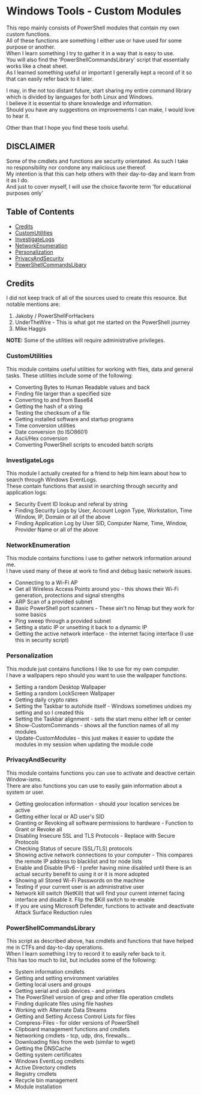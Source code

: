 # Windows Tools - Custom Modules
This repo mainly consists of PowerShell modules that contain my own custom functions.  
All of these functions are something I either use or have used for some purpose or another.  
When I learn something I try to gather it in a way that is easy to use.  
You will also find the 'PowerShellCommandsLibrary' script that essentially works like a cheat sheet.   
As I learned something useful or important I generally kept a record of it so that can easily refer back to it later.  
  
I may, in the not too distant future, start sharing my entire command library which is divided by languages for both Linux and Windows.  
I believe it is essential to share knowledge and information.  
Should you have any suggestions on improvements I can make, I would love to hear it.

Other than that I hope you find these tools useful.

## DISCLAIMER
Some of the cmdlets and functions are security orientated. As such I take no responsibility nor condone any malicious use thereof.  
My intention is that this can help others with their day-to-day and learn from it as I do.  
And just to cover myself, I will use the choice favorite term 'for educational purposes only'

## Table of Contents

- [Credits](#credits)
- [CustomUtilities](#customutilities)
- [InvestigateLogs](#investigatelogs)
- [NetworkEnumeration](#networkenumeration)
- [Personalization](#personalization)
- [PrivacyAndSecurity](#privacyandsecurity)
- [PowerShellCommandsLibary](#powershellcommandslibrary)

## Credits
I did not keep track of all of the sources used to create this resource. But notable mentions are:
1. Jakoby / PowerShellForHackers
2. UnderTheWire     -   This is what got me started on the PowerShell journey 
3. Mike Haggis

**NOTE:** Some of the utilities will require administrative privileges.

### CustomUtilities
This module contains useful utilities for working with files, data and general tasks.
These utilities include some of the following:
- Converting Bytes to Human Readable values and back
- Finding file larger than a specified size
- Converting to and from Base64
- Getting the hash of a string
- Testing the checksum of a file
- Getting installed software and startup programs
- Time conversion utilities
- Date conversion (to ISO8601)
- Ascii/Hex conversion
- Converting PowerShell scripts to encoded batch scripts

### InvestigateLogs
This module I actually created for a friend to help him learn about how to search through Windows EventLogs.  
These contain functions that assist in searching through security and application logs:
- Security Event ID lookup and referal by string
- Finding Security Logs by User, Account Logon Type, Workstation, Time Window, IP, Domain or all of the above
- Finding Application Log by User SID, Computer Name, Time, Window, Provider Name or all of the above

### NetworkEnumeration
This module contains functions I use to gather network information around me.  
I have used many of these at work to find and debug basic network issues.
- Connecting to a Wi-Fi AP
- Get all Wireless Access Points around you - this shows their Wi-Fi generation, protections and signal strengths
- ARP Scan of a provided subnet
- Basic PowerShell port scanners - These ain't no Nmap but they work for some basics
- Ping sweep through a provided subnet
- Setting a static IP or unsetting it back to a dynamic IP
- Getting the active network interface - the internet facing interface (I use this in security script)

### Personalization
This module just contains functions I like to use for my own computer.  
I have a wallpapers repo should you want to use the wallpaper functions.
- Setting a random Desktop Wallpaper
- Setting a random LockScreen Wallpaper
- Getting daily crypto rates
- Setting the Taskbar to autohide itself - Windows sometimes undoes my setting and so I created this
- Setting the Taskbar alignment - sets the start menu either left or center
- Show-CustomCommands - shows all the function names of all my modules
- Update-CustomModules - this just makes it easier to update the modules in my session when updating the module code

### PrivacyAndSecurity
This module contains functions you can use to activate and deactive certain Window-isms.  
There are also functions you can use to easily gain information about a system or user.
- Getting geolocation information - should your location services be active
- Getting either local or AD user's SID
- Granting or Revoking all software permissions to hardware - Function to Grant or Revoke all
- Disabling Insecure SSL and TLS Protocols - Replace with Secure Protocols
- Checking Status of secure (SSL/TLS) protocols
- Showing active network connections to your computer - This compares the remote IP address to blacklist and tor node lists
- Enable and Disable IPv6 - I prefer having mine disabled until there is an actual security benefit to using it or it is more adopted
- Showing all Stored Wi-Fi Passwords on the machine
- Testing if your current user is an administrative user
- Network kill switch (NetKill) that will find your current internet facing interface and disable it. Flip the $Kill switch to re-enable
- If you are using Microsoft Defender, functions to activate and deactivate Attack Surface Reduction rules

### PowerShellCommandsLibrary
This script as described above, has cmdlets and functions that have helped me in CTFs and day-to-day operations.  
When I learn something I try to record it to easily refer back to it.  
This has too much to list, but includes some of the following:
- System information cmdlets
- Getting and setting environment variables
- Getting local users and groups
- Getting serial and usb devices - and printers
- The PowerShell version of grep and other file operation cmdlets
- Finding duplicate files using file hashes
- Working with Alternate Data Streams
- Getting and Setting Access Control Lists for files
- Compress-Files - for older versions of PowerShell
- Clipboard management functions and cmdlets
- Networking cmdlets - tcp, udp, dns, firewalls...
- Downloading files from the web (similar to wget)
- Getting the DNSCache
- Getting system certificates
- Windows EventLog cmdlets
- Active Directory cmdlets
- Registry cmdlets
- Recycle bin management
- Module installation